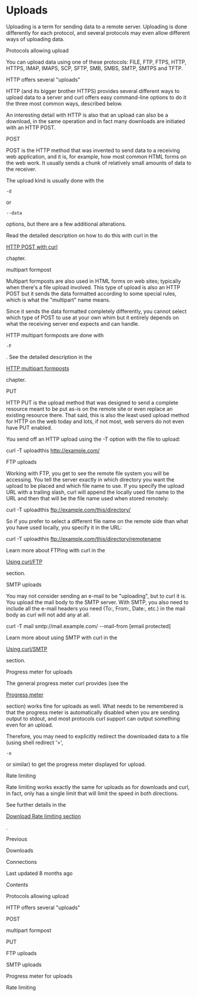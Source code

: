 <a href="uploads.html" class="navButton-94f2579c--pageItemWithChildrenNested-2c5d8183--navButtonClickable-161b88ca--navButtonOpened-6a88552e">

</a>

</a>

# <span class="text-4505230f--DisplayH900-bfb998fa--textContentFamily-49a318e1">Uploads</span>

<span class="text-4505230f--UIH300-2063425d--textUIFamily-5ebd8e40--text-8ee2c8b2">

</span>

<span class="text-4505230f--UIH300-2063425d--textUIFamily-5ebd8e40--text-8ee2c8b2">

</span>

<span class="text-4505230f--TextH400-3033861f--textContentFamily-49a318e1">

<span data-key="0a12a3814dd74269a2b84e3eec801c13">

<span data-offset-key="0a12a3814dd74269a2b84e3eec801c13:0">Uploading is a term for sending data to a remote server. Uploading is done differently for each protocol, and several protocols may even allow different ways of uploading data.</span>

</span>

</span>

<span class="text-4505230f--HeadingH700-04e1a2a3--textContentFamily-49a318e1">

<span data-key="05a025871a65499699df76979949776f">

<span data-offset-key="05a025871a65499699df76979949776f:0">Protocols allowing upload</span>

</span>

</span>

<span class="text-4505230f--TextH400-3033861f--textContentFamily-49a318e1">

<span data-key="70cbb30bf98d4e688945feee8cc48a59">

<span data-offset-key="70cbb30bf98d4e688945feee8cc48a59:0">You can upload data using one of these protocols: FILE, FTP, FTPS, HTTP, HTTPS, IMAP, IMAPS, SCP, SFTP, SMB, SMBS, SMTP, SMTPS and TFTP.</span>

</span>

</span>

<span class="text-4505230f--HeadingH700-04e1a2a3--textContentFamily-49a318e1">

<span data-key="12d4f3de9590489bbd0931cb5bf63bde">

<span data-offset-key="12d4f3de9590489bbd0931cb5bf63bde:0">HTTP offers several "uploads"</span>

</span>

</span>

<span class="text-4505230f--TextH400-3033861f--textContentFamily-49a318e1">

<span data-key="fb730e2dadd04c4285d875ea306bd516">

<span data-offset-key="fb730e2dadd04c4285d875ea306bd516:0">HTTP (and its bigger brother HTTPS) provides several different ways to upload data to a server and curl offers easy command-line options to do it the three most common ways, described below.</span>

</span>

</span>

<span class="text-4505230f--TextH400-3033861f--textContentFamily-49a318e1">

<span data-key="e0ede6c11b8043c78f2e0fd64906eec1">

<span data-offset-key="e0ede6c11b8043c78f2e0fd64906eec1:0">An interesting detail with HTTP is also that an upload can also be a download, in the same operation and in fact many downloads are initiated with an HTTP POST.</span>

</span>

</span>

<span class="text-4505230f--HeadingH600-23f228db--textContentFamily-49a318e1">

<span data-key="a740cb1576334e22b683c43cc665a7b5">

<span data-offset-key="a740cb1576334e22b683c43cc665a7b5:0">POST</span>

</span>

</span>

<span class="text-4505230f--TextH400-3033861f--textContentFamily-49a318e1">

<span data-key="688ea7e18ec646b7afc4e760c645abf9">

<span data-offset-key="688ea7e18ec646b7afc4e760c645abf9:0">POST is the HTTP method that was invented to send data to a receiving web application, and it is, for example, how most common HTML forms on the web work. It usually sends a chunk of relatively small amounts of data to the receiver.</span>

</span>

</span>

<span class="text-4505230f--TextH400-3033861f--textContentFamily-49a318e1">

<span data-key="3bc7d82c196540c1bdb12ba955ec9fe2">

<span data-offset-key="3bc7d82c196540c1bdb12ba955ec9fe2:0">The upload kind is usually done with the </span>

<span data-offset-key="3bc7d82c196540c1bdb12ba955ec9fe2:1">`-d`</span>

<span data-offset-key="3bc7d82c196540c1bdb12ba955ec9fe2:2"> or </span>

<span data-offset-key="3bc7d82c196540c1bdb12ba955ec9fe2:3">`--data`</span>

<span data-offset-key="3bc7d82c196540c1bdb12ba955ec9fe2:4"> options, but there are a few additional alterations.</span>

</span>

</span>

<span class="text-4505230f--TextH400-3033861f--textContentFamily-49a318e1">

<span data-key="d477cec713384b2daa8150c665f1fba3">

<span data-offset-key="d477cec713384b2daa8150c665f1fba3:0">Read the detailed description on how to do this with curl in the </span>

</span>

<a href="../http/post.html" class="link-a079aa82--primary-53a25e66--link-faf6c434">

<span data-key="2e55939b3a294a08b04867b8bceb4bac">

<span data-offset-key="2e55939b3a294a08b04867b8bceb4bac:0">HTTP POST with curl</span>

</span>

</a>

<span data-key="7e6fc21e0a3b447cb895d2466c025f71">

<span data-offset-key="7e6fc21e0a3b447cb895d2466c025f71:0"> chapter.</span>

</span>

</span>

<span class="text-4505230f--HeadingH600-23f228db--textContentFamily-49a318e1">

<span data-key="3162c484291d4783b1aaaeb8d7ad0211">

<span data-offset-key="3162c484291d4783b1aaaeb8d7ad0211:0">multipart formpost</span>

</span>

</span>

<span class="text-4505230f--TextH400-3033861f--textContentFamily-49a318e1">

<span data-key="35b3623408c74fd1803deef8f5960d86">

<span data-offset-key="35b3623408c74fd1803deef8f5960d86:0">Multipart formposts are also used in HTML forms on web sites; typically when there's a file upload involved. This type of upload is also an HTTP POST but it sends the data formatted according to some special rules, which is what the "multipart" name means.</span>

</span>

</span>

<span class="text-4505230f--TextH400-3033861f--textContentFamily-49a318e1">

<span data-key="57f037abd0b24b7b9b45f7b7ba138474">

<span data-offset-key="57f037abd0b24b7b9b45f7b7ba138474:0">Since it sends the data formatted completely differently, you cannot select which type of POST to use at your own whim but it entirely depends on what the receiving server end expects and can handle.</span>

</span>

</span>

<span class="text-4505230f--TextH400-3033861f--textContentFamily-49a318e1">

<span data-key="5fb0f8ea955e46c98c27518bb90ffa72">

<span data-offset-key="5fb0f8ea955e46c98c27518bb90ffa72:0">HTTP multipart formposts are done with </span>

<span data-offset-key="5fb0f8ea955e46c98c27518bb90ffa72:1">`-F`</span>

<span data-offset-key="5fb0f8ea955e46c98c27518bb90ffa72:2">. See the detailed description in the </span>

</span>

<a href="../http/multipart.html" class="link-a079aa82--primary-53a25e66--link-faf6c434">

<span data-key="4f96f7f292ce48cbacbbbff9c6a0e3c9">

<span data-offset-key="4f96f7f292ce48cbacbbbff9c6a0e3c9:0">HTTP multipart formposts</span>

</span>

</a>

<span data-key="c8ce47da77d84a15a91e2bd1e0d73a4d">

<span data-offset-key="c8ce47da77d84a15a91e2bd1e0d73a4d:0"> chapter.</span>

</span>

</span>

<span class="text-4505230f--HeadingH600-23f228db--textContentFamily-49a318e1">

<span data-key="d6d0382a40cc4108b8909adc2b763790">

<span data-offset-key="d6d0382a40cc4108b8909adc2b763790:0">PUT</span>

</span>

</span>

<span class="text-4505230f--TextH400-3033861f--textContentFamily-49a318e1">

<span data-key="b06fa5fc41da493fbd8fb896545bbc90">

<span data-offset-key="b06fa5fc41da493fbd8fb896545bbc90:0">HTTP PUT is the upload method that was designed to send a complete resource meant to be put as-is on the remote site or even replace an existing resource there. That said, this is also the least used upload method for HTTP on the web today and lots, if not most, web servers do not even have PUT enabled.</span>

</span>

</span>

<span class="text-4505230f--TextH400-3033861f--textContentFamily-49a318e1">

<span data-key="42009ca0c4154bebbf8f093b6320598e">

<span data-offset-key="42009ca0c4154bebbf8f093b6320598e:0">You send off an HTTP upload using the -T option with the file to upload:</span>

</span>

</span> curl -T uploadthis http://example.com/<span class="text-4505230f--HeadingH700-04e1a2a3--textContentFamily-49a318e1">

<span data-key="521189dcfa23475b895ec0cc021e7f6a">

<span data-offset-key="521189dcfa23475b895ec0cc021e7f6a:0">FTP uploads</span>

</span>

</span>

<span class="text-4505230f--TextH400-3033861f--textContentFamily-49a318e1">

<span data-key="88ad7d6ce1004bcfb64b1881033d4f95">

<span data-offset-key="88ad7d6ce1004bcfb64b1881033d4f95:0">Working with FTP, you get to see the remote file system you will be accessing. You tell the server exactly in which directory you want the upload to be placed and which file name to use. If you specify the upload URL with a trailing slash, curl will append the locally used file name to the URL and then that will be the file name used when stored remotely:</span>

</span>

</span> curl -T uploadthis ftp://example.com/this/directory/<span class="text-4505230f--TextH400-3033861f--textContentFamily-49a318e1">

<span data-key="486b189feb3b4e3884b2d1c95ce077d8">

<span data-offset-key="486b189feb3b4e3884b2d1c95ce077d8:0">So if you prefer to select a different file name on the remote side than what you have used locally, you specify it in the URL:</span>

</span>

</span> curl -T uploadthis ftp://example.com/this/directory/remotename<span class="text-4505230f--TextH400-3033861f--textContentFamily-49a318e1">

<span data-key="8c58e99800b04ad68de6fef9bde1f169">

<span data-offset-key="8c58e99800b04ad68de6fef9bde1f169:0">Learn more about FTPing with curl in the </span>

</span>

<a href="ftp.html" class="link-a079aa82--primary-53a25e66--link-faf6c434">

<span data-key="8fb35f4e3d6e4f22aabc450a417744a0">

<span data-offset-key="8fb35f4e3d6e4f22aabc450a417744a0:0">Using curl/FTP</span>

</span>

</a>

<span data-key="fe4f2c19c76b4ddfa5cd55fcfd8520f1">

<span data-offset-key="fe4f2c19c76b4ddfa5cd55fcfd8520f1:0"> section.</span>

</span>

</span>

<span class="text-4505230f--HeadingH700-04e1a2a3--textContentFamily-49a318e1">

<span data-key="9440fca3118f4391b28cede7d96e6790">

<span data-offset-key="9440fca3118f4391b28cede7d96e6790:0">SMTP uploads</span>

</span>

</span>

<span class="text-4505230f--TextH400-3033861f--textContentFamily-49a318e1">

<span data-key="17e5f44b6b974e28af6213f64a7d31b6">

<span data-offset-key="17e5f44b6b974e28af6213f64a7d31b6:0">You may not consider sending an e-mail to be "uploading", but to curl it is. You upload the mail body to the SMTP server. With SMTP, you also need to include all the e-mail headers you need (To:, From:, Date:, etc.) in the mail body as curl will not add any at all.</span>

</span>

</span> curl -T mail smtp://mail.example.com/ --mail-from [email protected]<span class="text-4505230f--TextH400-3033861f--textContentFamily-49a318e1">

<span data-key="b0daee0ce9fe40a78a499f082ac11570">

<span data-offset-key="b0daee0ce9fe40a78a499f082ac11570:0">Learn more about using SMTP with curl in the </span>

</span>

<a href="smtp.html" class="link-a079aa82--primary-53a25e66--link-faf6c434">

<span data-key="8b64fc60d73d43c19990016d10410d0d">

<span data-offset-key="8b64fc60d73d43c19990016d10410d0d:0">Using curl/SMTP</span>

</span>

</a>

<span data-key="a22ae17920384ca4863a43ed9804b329">

<span data-offset-key="a22ae17920384ca4863a43ed9804b329:0"> section.</span>

</span>

</span>

<span class="text-4505230f--HeadingH700-04e1a2a3--textContentFamily-49a318e1">

<span data-key="76209a15604f4348a12ebd27c2d42889">

<span data-offset-key="76209a15604f4348a12ebd27c2d42889:0">Progress meter for uploads</span>

</span>

</span>

<span class="text-4505230f--TextH400-3033861f--textContentFamily-49a318e1">

<span data-key="8c2fab871a8a4f09b9032f60a41eb47f">

<span data-offset-key="8c2fab871a8a4f09b9032f60a41eb47f:0">The general progress meter curl provides (see the </span>

</span>

<a href="../cmdline/progressmeter.html" class="link-a079aa82--primary-53a25e66--link-faf6c434">

<span data-key="8e18b7c20ae8470a94f685ec5d63f005">

<span data-offset-key="8e18b7c20ae8470a94f685ec5d63f005:0">Progress meter</span>

</span>

</a>

<span data-key="3276d2cba0a44ad6938b634b9d72f724">

<span data-offset-key="3276d2cba0a44ad6938b634b9d72f724:0"> section) works fine for uploads as well. What needs to be remembered is that the progress meter is automatically disabled when you are sending output to stdout, and most protocols curl support can output something even for an upload.</span>

</span>

</span>

<span class="text-4505230f--TextH400-3033861f--textContentFamily-49a318e1">

<span data-key="679fd8a8b4ed458e978d8534b66d455f">

<span data-offset-key="679fd8a8b4ed458e978d8534b66d455f:0">Therefore, you may need to explicitly redirect the downloaded data to a file (using shell redirect '&gt;', </span>

<span data-offset-key="679fd8a8b4ed458e978d8534b66d455f:1">`-o`</span>

<span data-offset-key="679fd8a8b4ed458e978d8534b66d455f:2"> or similar) to get the progress meter displayed for upload.</span>

</span>

</span>

<span class="text-4505230f--HeadingH700-04e1a2a3--textContentFamily-49a318e1">

<span data-key="5d107987b16e4005887d59bc68c3d266">

<span data-offset-key="5d107987b16e4005887d59bc68c3d266:0">Rate limiting</span>

</span>

</span>

<span class="text-4505230f--TextH400-3033861f--textContentFamily-49a318e1">

<span data-key="4baa9cd45aa1424090601f8dba4e7f99">

<span data-offset-key="4baa9cd45aa1424090601f8dba4e7f99:0">Rate limiting works exactly the same for uploads as for downloads and curl, in fact, only has a single limit that will limit the speed in both directions.</span>

</span>

</span>

<span class="text-4505230f--TextH400-3033861f--textContentFamily-49a318e1">

<span data-key="b959833f79b34bf7ae53e2f17e005f2c">

<span data-offset-key="b959833f79b34bf7ae53e2f17e005f2c:0">See further details in the </span>

</span>

<a href="downloads.html#rate-limiting" class="link-a079aa82--primary-53a25e66--link-faf6c434">

<span data-key="fdef49eab9a1426fad3a7967542be4de">

<span data-offset-key="fdef49eab9a1426fad3a7967542be4de:0">Download Rate limiting section</span>

</span>

</a>

<span data-key="9022cbb890034248bca2487b68e22fc7">

<span data-offset-key="9022cbb890034248bca2487b68e22fc7:0">.</span>

</span>

</span>

<a href="downloads.html" class="reset-3c756112--card-6570f064--whiteCard-fff091a4--cardPrevious-56a5e674">

</a>

<span class="text-4505230f--TextH200-a3425406--textContentFamily-49a318e1">Previous</span>

<span class="text-4505230f--UIH400-4e41e82a--textContentFamily-49a318e1">Downloads</span>

<a href="connections.html" class="reset-3c756112--card-6570f064--whiteCard-fff091a4--cardNext-19241c42">

</a>

<span class="text-4505230f--UIH400-4e41e82a--textContentFamily-49a318e1">Connections</span>

<span class="text-4505230f--TextH200-a3425406--textContentFamily-49a318e1">Last updated 8 months ago</span>

<span class="text-4505230f--InfoH100-1e92e1d1--textContentFamily-49a318e1">Contents</span>

<a href="uploads.html#protocols-allowing-upload" class="reset-3c756112--menuItem-aa02f6ec--menuItemLight-757d5235--menuItemInline-173bdf97--pageTocItem-f4427024">

</a>

<span class="text-4505230f--UIH300-2063425d--textContentFamily-49a318e1">

<span class="text-4505230f--UIH200-50ead35f--textContentFamily-49a318e1">Protocols allowing upload</span>

</span>

<a href="uploads.html#http-offers-several-uploads" class="reset-3c756112--menuItem-aa02f6ec--menuItemLight-757d5235--menuItemInline-173bdf97--pageTocItem-f4427024">

</a>

<span class="text-4505230f--UIH300-2063425d--textContentFamily-49a318e1">

<span class="text-4505230f--UIH200-50ead35f--textContentFamily-49a318e1">HTTP offers several "uploads"</span>

</span>

<a href="uploads.html#post" class="reset-3c756112--menuItem-aa02f6ec--menuItemLight-757d5235--menuItemInline-173bdf97--pageTocItem-f4427024">

</a>

<span class="text-4505230f--UIH300-2063425d--textContentFamily-49a318e1">

<span class="text-4505230f--UIH200-50ead35f--textContentFamily-49a318e1--pageTocLinkH2-2294976c">POST</span>

</span>

<a href="uploads.html#multipart-formpost" class="reset-3c756112--menuItem-aa02f6ec--menuItemLight-757d5235--menuItemInline-173bdf97--pageTocItem-f4427024">

</a>

<span class="text-4505230f--UIH300-2063425d--textContentFamily-49a318e1">

<span class="text-4505230f--UIH200-50ead35f--textContentFamily-49a318e1--pageTocLinkH2-2294976c">multipart formpost</span>

</span>

<a href="uploads.html#put" class="reset-3c756112--menuItem-aa02f6ec--menuItemLight-757d5235--menuItemInline-173bdf97--pageTocItem-f4427024">

</a>

<span class="text-4505230f--UIH300-2063425d--textContentFamily-49a318e1">

<span class="text-4505230f--UIH200-50ead35f--textContentFamily-49a318e1--pageTocLinkH2-2294976c">PUT</span>

</span>

<a href="uploads.html#ftp-uploads" class="reset-3c756112--menuItem-aa02f6ec--menuItemLight-757d5235--menuItemInline-173bdf97--pageTocItem-f4427024">

</a>

<span class="text-4505230f--UIH300-2063425d--textContentFamily-49a318e1">

<span class="text-4505230f--UIH200-50ead35f--textContentFamily-49a318e1">FTP uploads</span>

</span>

<a href="uploads.html#smtp-uploads" class="reset-3c756112--menuItem-aa02f6ec--menuItemLight-757d5235--menuItemInline-173bdf97--pageTocItem-f4427024">

</a>

<span class="text-4505230f--UIH300-2063425d--textContentFamily-49a318e1">

<span class="text-4505230f--UIH200-50ead35f--textContentFamily-49a318e1">SMTP uploads</span>

</span>

<a href="uploads.html#progress-meter-for-uploads" class="reset-3c756112--menuItem-aa02f6ec--menuItemLight-757d5235--menuItemInline-173bdf97--pageTocItem-f4427024">

</a>

<span class="text-4505230f--UIH300-2063425d--textContentFamily-49a318e1">

<span class="text-4505230f--UIH200-50ead35f--textContentFamily-49a318e1">Progress meter for uploads</span>

</span>

<a href="uploads.html#rate-limiting" class="reset-3c756112--menuItem-aa02f6ec--menuItemLight-757d5235--menuItemInline-173bdf97--pageTocItem-f4427024">

</a>

<span class="text-4505230f--UIH300-2063425d--textContentFamily-49a318e1">

<span class="text-4505230f--UIH200-50ead35f--textContentFamily-49a318e1">Rate limiting</span>

</span>
